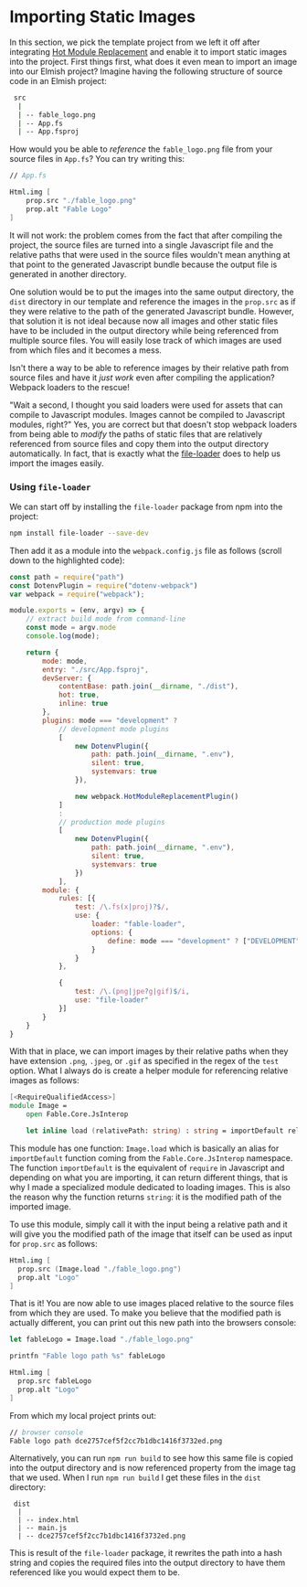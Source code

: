 # Importing Static Images

In this section, we pick the template project from we left it off after integrating [Hot Module Replacement](hot-module-replacement) and enable it to import static images into the project. First things first, what does it even mean to import an image into our Elmish project? Imagine having the following structure of source code in an Elmish project:
```bash {highlight: [3]}
 src
  |
  | -- fable_logo.png
  | -- App.fs
  | -- App.fsproj
```
How would you be able to *reference* the `fable_logo.png` file from your source files in `App.fs`? You can try writing this:
```fsharp
// App.fs

Html.img [
    prop.src "./fable_logo.png"
    prop.alt "Fable Logo"
]
```
It will not work: the problem comes from the fact that after compiling the project, the source files are turned into a single Javascript file and the relative paths that were used in the source files wouldn't mean anything at that point to the generated Javascript bundle because the output file is generated in another directory.

One solution would be to put the images into the same output directory, the `dist` directory in our template and reference the images in the `prop.src` as if they were relative to the path of the generated Javascript bundle. However, that solution it is not ideal because now all images and other static files have to be included in the output directory while being referenced from multiple source files. You will easily lose track of which images are used from which files and it becomes a mess.

Isn't there a way to be able to reference images by their relative path from source files and have it *just work* even after compiling the application? Webpack loaders to the rescue!

"Wait a second, I thought you said loaders were used for assets that can compile to Javascript modules. Images cannot be compiled to Javascript modules, right?" Yes, you are correct but that doesn't stop webpack loaders from being able to *modify* the paths of static files that are relatively referenced from source files and copy them into the output directory automatically. In fact, that is exactly what the [file-loader](https://github.com/webpack-contrib/file-loader) does to help us import the images easily.

### Using `file-loader`

We can start off by installing the `file-loader` package from npm into the project:
```bash
npm install file-loader --save-dev
```
Then add it as a module into the `webpack.config.js` file as follows (scroll down to the highlighted code):
```js {highlight: [49, 50, 51, 52]}
const path = require("path")
const DotenvPlugin = require("dotenv-webpack")
var webpack = require("webpack");

module.exports = (env, argv) => {
    // extract build mode from command-line
    const mode = argv.mode
    console.log(mode);

    return {
        mode: mode,
        entry: "./src/App.fsproj",
        devServer: {
            contentBase: path.join(__dirname, "./dist"),
            hot: true,
            inline: true
        },
        plugins: mode === "development" ?
            // development mode plugins
            [
                new DotenvPlugin({
                    path: path.join(__dirname, ".env"),
                    silent: true,
                    systemvars: true
                }),

                new webpack.HotModuleReplacementPlugin()
            ]
            :
            // production mode plugins
            [
                new DotenvPlugin({
                    path: path.join(__dirname, ".env"),
                    silent: true,
                    systemvars: true
                })
            ],
        module: {
            rules: [{
                test: /\.fs(x|proj)?$/,
                use: {
                    loader: "fable-loader",
                    options: {
                        define: mode === "development" ? ["DEVELOPMENT"] : []
                    }
                }
            },

            {
                test: /\.(png|jpe?g|gif)$/i,
                use: "file-loader"
            }]
        }
    }
}
```
With that in place, we can import images by their relative paths when they have extension `.png`, `.jpeg`, or `.gif` as specified in the regex of the `test` option. What I always do is create a helper module for referencing relative images as follows:
```fsharp
[<RequireQualifiedAccess>]
module Image =
    open Fable.Core.JsInterop

    let inline load (relativePath: string) : string = importDefault relativePath
```
This module has one function: `Image.load` which is basically an alias for `importDefault` function coming from the `Fable.Core.JsInterop` namespace. The function `importDefault` is the equivalent of `require` in Javascript and depending on what you are importing, it can return different things, that is why I made a specialized module dedicated to loading images. This is also the reason why the function returns `string`: it is the modified path of the imported image.

To use this module, simply call it with the input being a relative path and it will give you the modified path of the image that itself can be used as input for `prop.src` as follows:
```fsharp
Html.img [
  prop.src (Image.load "./fable_logo.png")
  prop.alt "Logo"
]
```
That is it! You are now able to use images placed relative to the source files from which they are used. To make you believe that the modified path is actually different, you can print out this new path into the browsers console:
```fsharp
let fableLogo = Image.load "./fable_logo.png"

printfn "Fable logo path %s" fableLogo

Html.img [
  prop.src fableLogo
  prop.alt "Logo"
]
```
From which my local project prints out:
```fsharp
// browser console
Fable logo path dce2757cef5f2cc7b1dbc1416f3732ed.png
```
Alternatively, you can run `npm run build` to see how this same file is copied into the output directory and is now referenced property from the image tag that we used. When I run `npm run build` I get these files in the `dist` directory:
```
 dist
  |
  | -- index.html
  | -- main.js
  | -- dce2757cef5f2cc7b1dbc1416f3732ed.png
```
This is result of the `file-loader` package, it rewrites the path into a hash string and copies the required files into the output directory to have them referenced like you would expect them to be.
